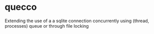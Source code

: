 quecco
================

Extending the use of a a sqlite connection concurrently using (thread, processes) queue or through file locking
